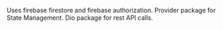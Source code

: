 


Uses firebase firestore and firebase authorization.
Provider package for State Management.
Dio package for rest API calls.

